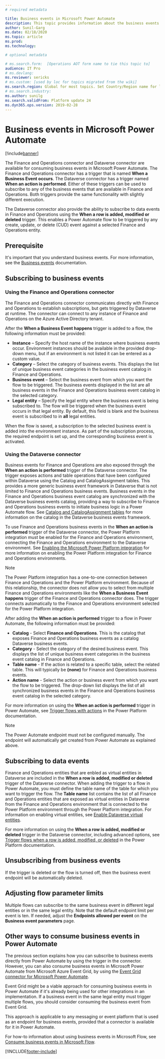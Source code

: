 ```yaml
---
# required metadata

title: Business events in Microsoft Power Automate
description: This topic provides information about the business events that are available for consumption in Microsoft Power Automate via the application connector.
author: Sunil-Garg
ms.date: 02/18/2020
ms.topic: article
ms.prod: 
ms.technology: 

# optional metadata

# ms.search.form:  [Operations AOT form name to tie this topic to]
audience: IT Pro
# ms.devlang: 
ms.reviewer: sericks
# ms.custom: [used by loc for topics migrated from the wiki]
ms.search.region: Global for most topics. Set Country/Region name for localizations
# ms.search.industry: 
ms.author: sunilg
ms.search.validFrom: Platform update 24
ms.dyn365.ops.version: 2019-02-28
---
```


# Business events in Microsoft Power Automate

[!include[banner](../includes/banner.md)]

The Finance and Operations connector and Dataverse connector are available for consuming business events in Microsoft Power Automate. The Finance and Operations connector has a trigger that is named **When a Business Event occurs**. The Dataverse connector has a trigger named **When an action is performed**. Either of these triggers can be used to subscribe to any of the business events that are available in Finance and Operations. Both triggers provide the same functionality with slightly different execution.

The Dataverse connector also provide the ability to subscribe to data events in Finance and Operations using the **When a row is added, modified or deleted** trigger. This enables a Power Automate flow to be triggered by any create, update, or delete (CUD) event against a selected Finance and Operations entity.

## Prerequisite

It's important that you understand business events. For more information, see the [Business events](home-page.md) documentation.

## Subscribing to business events

### Using the Finance and Operations connector

The Finance and Operations connector communicates directly with Finance and Operations to establish subscriptions, but gets triggered by Dataverse at runtime. The connector can connect to any instance of Finance and Operations on the Azure Active Directory tenant. 

After the **When a Business Event happens** trigger is added to a flow, the following information must be provided:

- **Instance** – Specify the host name of the instance where business events occur. Environment instances should be available in the provided drop-down menu, but if an environment is not listed it can be entered as a custom value.
- **Category** – Select the category of business events. This displays the list of unique business event categories in the business event catalog in Finance and Operations.
- **Business event** – Select the business event from which you want the flow to be triggered. The business events displayed in the list are all business events in the Finance and Operations business event catalog in the selected category.
- **Legal entity** – Specify the legal entity where the business event is being subscribed to. The flow will be triggered when the business event occurs in that legal entity. By default, this field is blank and the business event is subscribed to in **all** legal entities.

When the flow is saved, a subscription to the selected business event is added into the environment instance. As part of the subscription process, the required endpoint is set up, and the corresponding business event is activated.

### Using the Dataverse connector

Business events for Finance and Operations are also exposed through the **When an action is performed** trigger of the Dataverse connector. The trigger exposes actions and table operations that have been configured within Dataverse using the Catalog and CatalogAssignment tables. This provides a more generic business event framework in Dataverse that is not limited to Finance and Operations business events. Business events in the Finance and Operations business event catalog are synchronized with the Dataverse business events catalog, providing a way to subscribe to Finance and Operations business events to initiate business logic in a Power Automate flow. See [Catalog and CatalogAssignment tables](https://docs.microsoft.com/powerapps/developer/data-platform/catalog-catalogassignment) for more information on the catalog in the Dataverse business events framework.

To use Finance and Operations business events in the **When an action is performed** trigger of the Dataverse connector, the Power Platform integration must be enabled for the Finance and Operations environment, connecting the Finance and Operations environment to the Dataverse environment. See [Enabling the Microsoft Power Platform integration](../power-platform/enable-power-platform-integration.md) for more information on enabling the Power Platform integration for Finance and Operations environments. 

> [!NOTE]
> The Power Platform integration has a one-to-one connection between Finance and Operations and the Power Platform environment. Because of this relationship, the connector does not allow you to select from multiple Finance and Operations environments like the **When a Business Event happens** trigger of the Finance and Operations connector does. The trigger connects automatically to the Finance and Operations environment selected for the Power Platform integration.

After adding the **When an action is performed** trigger to a flow in Power Automate, the following information must be provided:

- **Catalog** - Select **Finance and Operations**. This is the catalog that exposes Finance and Operations business events as a catalog Dataverse business events.
- **Category** - Select the category of the desired business event. This displays the list of unique business event categories in the business event catalog in Finance and Operations.
- **Table name** - If the action is related to a specific table, select the related table. This will typically be **(none)** for Finance and Operations business events.
- **Action name** - Select the action or business event from which you want the flow to be triggered. The drop-down list displays the list of all synchronized business events in the Finance and Operations business event catalog in the selected category.

For more information on using the **When an action is performed** trigger in Power Automate, see [Trigger flows with actions](https://docs.microsoft.com/power-automate/dataverse/action-trigger) in the Power Platform documentation.

> [!NOTE]
> The Power Automate endpoint must not be configured manually. The endpoint will automatically get created from Power Automate as explained above.

## Subscribing to data events

Finance and Operations entities that are enbled as virtual entities in Dataverse are included in the **When a row is added, modified or deleted** trigger of the Dataverse connector. When adding the trigger to a flow in Power Automate, you must define the table name of the table for which you want to trigger the flow. The **Table name** list contains the list of all Finance and Operations entities that are exposed as virtual entities in Dataverse from the Finance and Operations environment that is connected to the Power Platform environment through the Power Platform integration. For information on enabling virtual entities, see [Enable Dataverse virtual entities](../power-platform/enable-virtual-entities.md).

For more information on using the **When a row is added, modified or deleted** trigger in the Dataverse connector, including advanced options, see [Trigger flows when a row is added, modified, or deleted](https://docs.microsoft.com/power-automate/dataverse/create-update-delete-trigger) in the Power Platform documentation.

## Unsubscribing from business events

If the trigger is deleted or the flow is turned off, then the business event endpoint will be automatically deleted.

## Adjusting flow parameter limits

Multiple flows can subscribe to the same business event in different legal entities or in the same legal entity. Note that the default endpoint limit per event is ten. If needed, adjust the **Endpoints allowed per event** on the **Business event parameters** page.

## Other ways to consume business events in Power Automate

The previous section explains how you can subscribe to business events directly from Power Automate by using the trigger in the connector. However, you can also consume business events in Microsoft Power Automate from Microsoft Azure Event Grid, by using the [Event Grid connector for Microsoft Power Automate](/connectors/azureeventgrid/).

Event Grid might be a viable approach for consuming business events in Power Automate if it's already being used for other integrations in an implementation. If a business event in the same legal entity must trigger multiple flows, you should consider consuming the business event from Event Grid.

This approach is applicable to any messaging or event platform that is used as an endpoint for business events, provided that a connector is available for it in Power Automate.

For how-to information about using business events in Microsoft Flow, see [Consume business events in Microsoft Flow](how-to/how-to-flow.md). 

[!INCLUDE[footer-include](../../../includes/footer-banner.md)]
